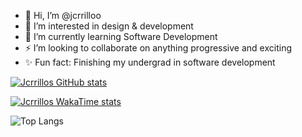 - 👋 Hi, I’m @jcrrilloo
- 👀 I’m interested in design & development
- 🌱 I’m currently learning Software Development
- ⚡  I’m looking to collaborate on anything progressive and exciting
- ✨ Fun fact: Finishing my undergrad in software development

  
[![Jcrrillos GitHub stats](https://github-readme-stats.vercel.app/api?username=jcrrilloo)](https://github.com/jcrrilloo/github-readme-stats)

[![Jcrrillos WakaTime stats](https://github-readme-stats.vercel.app/api/wakatime?username=jcrrilloo)](https://github.com/jcrrilloo/github-readme-stats)

![Top Langs](https://github-readme-stats.vercel.app/api/top-langs/?username=jcrrillo&layout=compact)
<!---
jcrrilloo/jcrrilloo is a ✨ special ✨ repository because its `README.md` (this file) appears on your GitHub profile.
You can click the Preview link to take a look at your changes.
--->
